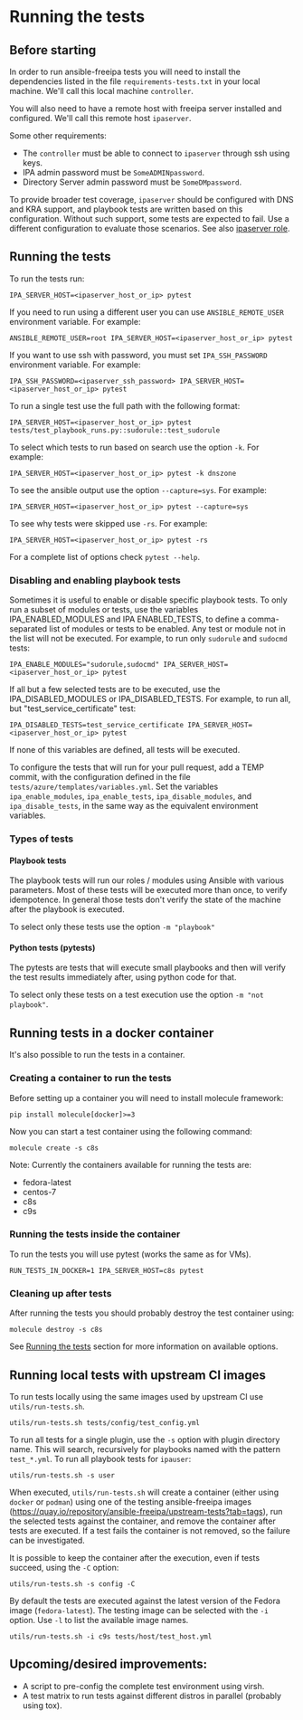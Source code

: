 # Running the tests

## Before starting

In order to run ansible-freeipa tests you will need to install the dependencies listed in the file `requirements-tests.txt` in your local machine. We'll call this local machine `controller`.

You will also need to have a remote host with freeipa server installed and configured. We'll call this remote host `ipaserver`.

Some other requirements:

 * The `controller` must be able to connect to `ipaserver` through ssh using keys.
 * IPA admin password must be `SomeADMINpassword`.
 * Directory Server admin password must be `SomeDMpassword`.

To provide broader test coverage, `ipaserver` should be configured with DNS and KRA support, and playbook tests are written based on this configuration. Without such support, some tests are expected to fail. Use a different configuration to evaluate those scenarios. See also [ipaserver role](../roles/ipaserver/README.md).

## Running the tests

To run the tests run:

```
IPA_SERVER_HOST=<ipaserver_host_or_ip> pytest
```

If you need to run using a different user you can use `ANSIBLE_REMOTE_USER`
environment variable. For example:

```
ANSIBLE_REMOTE_USER=root IPA_SERVER_HOST=<ipaserver_host_or_ip> pytest
```

If you want to use ssh with password, you must set `IPA_SSH_PASSWORD`
environment variable. For example:

```
IPA_SSH_PASSWORD=<ipaserver_ssh_password> IPA_SERVER_HOST=<ipaserver_host_or_ip> pytest
```


To run a single test use the full path with the following format:

```
IPA_SERVER_HOST=<ipaserver_host_or_ip> pytest tests/test_playbook_runs.py::sudorule::test_sudorule
```

To select which tests to run based on search use the option `-k`. For example:

```
IPA_SERVER_HOST=<ipaserver_host_or_ip> pytest -k dnszone
```

To see the ansible output use the option `--capture=sys`. For example:

```
IPA_SERVER_HOST=<ipaserver_host_or_ip> pytest --capture=sys
```

To see why tests were skipped use `-rs`. For example:

```
IPA_SERVER_HOST=<ipaserver_host_or_ip> pytest -rs
```

For a complete list of options check `pytest --help`.

### Disabling and enabling playbook tests

Sometimes it is useful to enable or disable specific playbook tests. To only run a subset of modules or tests, use the variables IPA_ENABLED_MODULES and IPA ENABLED_TESTS, to define a comma-separated list of modules or tests to be enabled. Any test or module not in the list will not be executed. For example, to run only `sudorule` and `sudocmd` tests:

```
IPA_ENABLE_MODULES="sudorule,sudocmd" IPA_SERVER_HOST=<ipaserver_host_or_ip> pytest
```

If all but a few selected tests are to be executed, use the IPA_DISABLED_MODULES or IPA_DISABLED_TESTS. For example, to run all, but "test_service_certificate" test:

```
IPA_DISABLED_TESTS=test_service_certificate IPA_SERVER_HOST=<ipaserver_host_or_ip> pytest
```

If none of this variables are defined, all tests will be executed.

To configure the tests that will run for your pull request, add a TEMP commit, with the configuration defined in the file `tests/azure/templates/variables.yml`. Set the variables `ipa_enable_modules`, `ipa_enable_tests`, `ipa_disable_modules`, and `ipa_disable_tests`, in the same way as the equivalent environment variables.

### Types of tests

#### Playbook tests

The playbook tests will run our roles / modules using Ansible with various parameters. Most of these tests will be executed more than once, to verify idempotence. In  general those tests don't verify the state of the machine after the playbook is executed.

To select only these tests use the option `-m "playbook"`

#### Python tests (pytests)

The pytests are tests that will execute small playbooks and then will verify the test results immediately after, using python code for that.

To select only these tests on a test execution use the option `-m "not playbook"`.


## Running tests in a docker container

It's also possible to run the tests in a container.

### Creating a container to run the tests

Before setting up a container you will need to install molecule framework:

```
pip install molecule[docker]>=3
```

Now you can start a test container using the following command:
```
molecule create -s c8s
```

Note: Currently the containers available for running the tests are:
 * fedora-latest
 * centos-7
 * c8s
 * c9s

### Running the tests inside the container

To run the tests you will use pytest (works the same as for VMs).

```
RUN_TESTS_IN_DOCKER=1 IPA_SERVER_HOST=c8s pytest
```

### Cleaning up after tests

After running the tests you should probably destroy the test container using:

```
molecule destroy -s c8s
```

See [Running the tests](#running-the-tests) section for more information on available options.


## Running local tests with upstream CI images

To run tests locally using the same images used by upstream CI use `utils/run-tests.sh`.

```
utils/run-tests.sh tests/config/test_config.yml
```

To run all tests for a single plugin, use the `-s` option with plugin directory name. This will search, recursively for playbooks named with the pattern `test_*.yml`. To run all playbook tests for `ipauser`:

```
utils/run-tests.sh -s user
```

When executed, `utils/run-tests.sh` will create a container (either using `docker` or `podman`) using one of the testing ansible-freeipa images (https://quay.io/repository/ansible-freeipa/upstream-tests?tab=tags), run the selected tests against the container, and remove the container after tests are executed. If a test fails the container is not removed, so the failure can be investigated.

It is possible to keep the container after the execution, even if tests succeed, using the `-C` option:

```
utils/run-tests.sh -s config -C
```

By default the tests are executed against the latest version of the Fedora image (`fedora-latest`). The testing image can be selected with the `-i` option. Use `-l` to list the available image names.

```
utils/run-tests.sh -i c9s tests/host/test_host.yml
```


## Upcoming/desired improvements:

* A script to pre-config the complete test environment using virsh.
* A test matrix to run tests against different distros in parallel (probably using tox).
